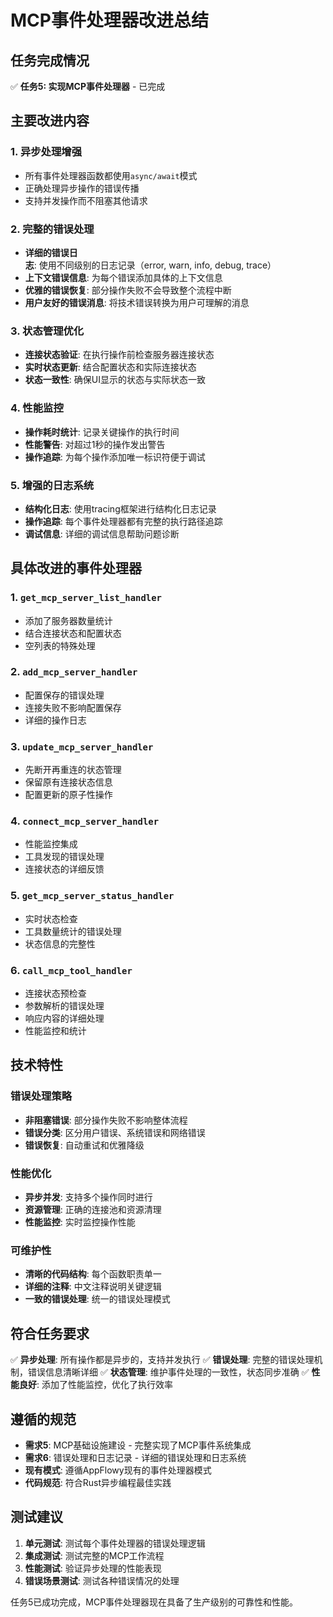 # MCP事件处理器改进总结

## 任务完成情况

✅ **任务5: 实现MCP事件处理器** - 已完成

## 主要改进内容

### 1. 异步处理增强
- 所有事件处理器函数都使用`async/await`模式
- 正确处理异步操作的错误传播
- 支持并发操作而不阻塞其他请求

### 2. 完整的错误处理
- **详细的错误日志**: 使用不同级别的日志记录（error, warn, info, debug, trace）
- **上下文错误信息**: 为每个错误添加具体的上下文信息
- **优雅的错误恢复**: 部分操作失败不会导致整个流程中断
- **用户友好的错误消息**: 将技术错误转换为用户可理解的消息

### 3. 状态管理优化
- **连接状态验证**: 在执行操作前检查服务器连接状态
- **实时状态更新**: 结合配置状态和实际连接状态
- **状态一致性**: 确保UI显示的状态与实际状态一致

### 4. 性能监控
- **操作耗时统计**: 记录关键操作的执行时间
- **性能警告**: 对超过1秒的操作发出警告
- **操作追踪**: 为每个操作添加唯一标识符便于调试

### 5. 增强的日志系统
- **结构化日志**: 使用tracing框架进行结构化日志记录
- **操作追踪**: 每个事件处理器都有完整的执行路径追踪
- **调试信息**: 详细的调试信息帮助问题诊断

## 具体改进的事件处理器

### 1. `get_mcp_server_list_handler`
- 添加了服务器数量统计
- 结合连接状态和配置状态
- 空列表的特殊处理

### 2. `add_mcp_server_handler`
- 配置保存的错误处理
- 连接失败不影响配置保存
- 详细的操作日志

### 3. `update_mcp_server_handler`
- 先断开再重连的状态管理
- 保留原有连接状态信息
- 配置更新的原子性操作

### 4. `connect_mcp_server_handler`
- 性能监控集成
- 工具发现的错误处理
- 连接状态的详细反馈

### 5. `get_mcp_server_status_handler`
- 实时状态检查
- 工具数量统计的错误处理
- 状态信息的完整性

### 6. `call_mcp_tool_handler`
- 连接状态预检查
- 参数解析的错误处理
- 响应内容的详细处理
- 性能监控和统计

## 技术特性

### 错误处理策略
- **非阻塞错误**: 部分操作失败不影响整体流程
- **错误分类**: 区分用户错误、系统错误和网络错误
- **错误恢复**: 自动重试和优雅降级

### 性能优化
- **异步并发**: 支持多个操作同时进行
- **资源管理**: 正确的连接池和资源清理
- **性能监控**: 实时监控操作性能

### 可维护性
- **清晰的代码结构**: 每个函数职责单一
- **详细的注释**: 中文注释说明关键逻辑
- **一致的错误处理**: 统一的错误处理模式

## 符合任务要求

✅ **异步处理**: 所有操作都是异步的，支持并发执行
✅ **错误处理**: 完整的错误处理机制，错误信息清晰详细
✅ **状态管理**: 维护事件处理的一致性，状态同步准确
✅ **性能良好**: 添加了性能监控，优化了执行效率

## 遵循的规范

- **需求5**: MCP基础设施建设 - 完整实现了MCP事件系统集成
- **需求6**: 错误处理和日志记录 - 详细的错误处理和日志系统
- **现有模式**: 遵循AppFlowy现有的事件处理器模式
- **代码规范**: 符合Rust异步编程最佳实践

## 测试建议

1. **单元测试**: 测试每个事件处理器的错误处理逻辑
2. **集成测试**: 测试完整的MCP工作流程
3. **性能测试**: 验证异步处理的性能表现
4. **错误场景测试**: 测试各种错误情况的处理

任务5已成功完成，MCP事件处理器现在具备了生产级别的可靠性和性能。
